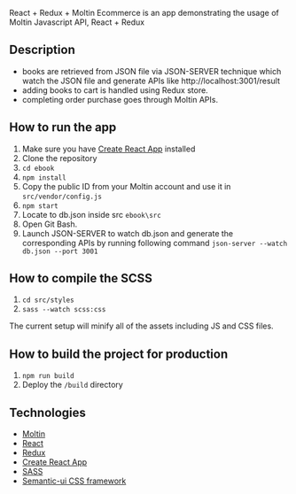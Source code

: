 React + Redux + Moltin Ecommerce is an app demonstrating the usage of Moltin Javascript API, React + Redux

## Description
- books are retrieved from JSON file via JSON-SERVER technique which watch the JSON file and generate APIs like http://localhost:3001/result
- adding books to cart is handled using Redux store.
- completing order purchase goes through Moltin APIs.

## How to run the app
1. Make sure you have [Create React App](https://github.com/facebookincubator/create-react-app) installed
2. Clone the repository
3. `cd ebook`
4. `npm install`
5. Copy the public ID from your Moltin account and use it in `src/vendor/config.js`
6. `npm start`
7. Locate to db.json inside src `ebook\src`
8. Open Git Bash.
9. Launch JSON-SERVER to watch db.json and generate the corresponding APIs by running following command
    `json-server --watch db.json --port 3001`

## How to compile the SCSS
1. `cd src/styles`
2. `sass --watch scss:css`

The current setup will minify all of the assets including JS and CSS files.

## How to build the project for production
1. `npm run build`
2. Deploy the `/build` directory

## Technologies
 - [Moltin](https://www.moltin.com/)
 - [React](https://facebook.github.io/react/)
 - [Redux](https://github.com/reactjs/redux/)
 - [Create React App](https://github.com/facebookincubator/create-react-app)
 - [SASS](http://sass-lang.com/)
 - [Semantic-ui CSS framework](http://semantic-ui.com/)
